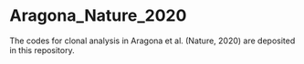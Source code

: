 # Aragona_Nature_2020
The codes for clonal analysis in Aragona et al. (Nature, 2020) are deposited in this repository.
